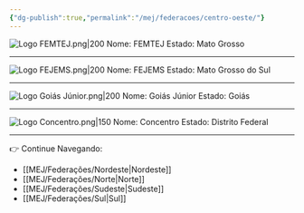 ```yaml
---
{"dg-publish":true,"permalink":"/mej/federacoes/centro-oeste/"}
---
```


![Logo FEMTEJ.png|200](/img/user/Imagens/Logos%20das%20Federa%C3%A7%C3%B5es/Logo%20FEMTEJ.png)
Nome: FEMTEJ
Estado: Mato Grosso

---

![Logo FEJEMS.png|200](/img/user/Imagens/Logos%20das%20Federa%C3%A7%C3%B5es/Logo%20FEJEMS.png)
Nome: FEJEMS
Estado: Mato Grosso do Sul

---

![Logo Goiás Júnior.png|200](/img/user/Imagens/Logos%20das%20Federa%C3%A7%C3%B5es/Logo%20Goi%C3%A1s%20J%C3%BAnior.png)
Nome: Goiás Júnior
Estado: Goiás

---

![Logo Concentro.png|150](/img/user/Imagens/Logos%20das%20Federa%C3%A7%C3%B5es/Logo%20Concentro.png)
Nome: Concentro
Estado: Distrito Federal

---

👉 Continue Navegando:
- [[MEJ/Federações/Nordeste\|Nordeste]]
- [[MEJ/Federações/Norte\|Norte]]
- [[MEJ/Federações/Sudeste\|Sudeste]]
- [[MEJ/Federações/Sul\|Sul]]